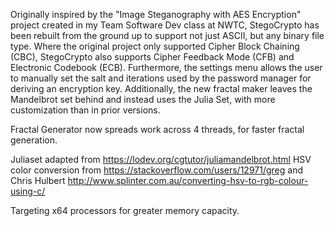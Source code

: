 Originally inspired by the "Image Steganography with AES Encryption" project created in my Team Software Dev class at NWTC,
StegoCrypto has been rebuilt from the ground up to support not just ASCII, but any binary file type. Where the original
project only supported Cipher Block Chaining (CBC), StegoCrypto also supports Cipher Feedback Mode (CFB) and Electronic 
Codebook (ECB). Furthermore, the settings menu allows the user to manually set the salt and iterations used by the password 
manager for deriving an encryption key. Additionally, the new fractal maker leaves the Mandelbrot set behind and instead
uses the Julia Set, with more customization than in prior versions.

Fractal Generator now spreads work across 4 threads, for faster fractal generation.

Juliaset adapted from https://lodev.org/cgtutor/juliamandelbrot.html
HSV color conversion from  https://stackoverflow.com/users/12971/greg and Chris Hulbert http://www.splinter.com.au/converting-hsv-to-rgb-colour-using-c/

Targeting x64 processors for greater memory capacity.